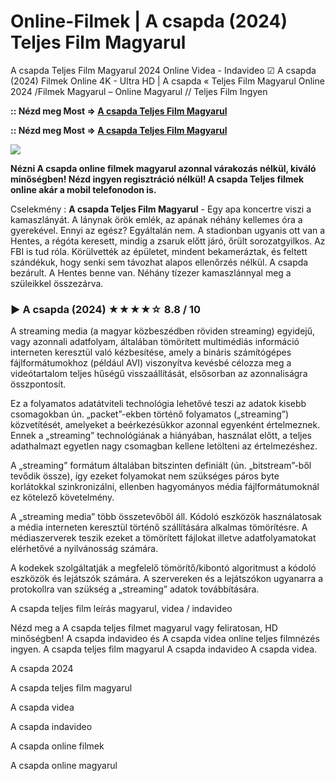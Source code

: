 # Online-Filmek | A csapda (2024) Teljes Film Magyarul

A csapda Teljes Film Magyarul 2024 Online Videa - Indavideo ☑ A csapda (2024) Filmek Online 4K - Ultra HD | A csapda « Teljes Film Magyarul Online 2024 /Filmek Magyarul – Online Magyarul // Teljes Film Ingyen

**:: Nézd meg Most => [A csapda Teljes Film Magyarul](https://popcorn-tv.online/hu/movie/1032823/a-csapda)**

**:: Nézd meg Most => [A csapda Teljes Film Magyarul](https://popcorn-tv.online/hu/movie/1032823/a-csapda)**

<img src="https://storage.cinemaware.eu/katalogy/images/f/a/fa8b8bc4-3e84-11ef-9bbd-9e966f951e90.jpg">

**Nézni A csapda online filmek magyarul azonnal várakozás nélkül, kiváló minőségben! Nézd ingyen regisztráció nélkül! A csapda Teljes filmek online akár a mobil telefonodon is.**

Cselekmény : **A csapda Teljes Film Magyarul** - Egy apa koncertre viszi a kamaszlányát. A lánynak örök emlék, az apának néhány kellemes óra a gyerekével. Ennyi az egész? Egyáltalán nem. A stadionban ugyanis ott van a Hentes, a régóta keresett, mindig a zsaruk előtt járó, őrült sorozatgyilkos. Az FBI is tud róla. Körülvették az épületet, mindent bekameráztak, és feltett szándékuk, hogy senki sem távozhat alapos ellenőrzés nélkül. A csapda bezárult. A Hentes benne van. Néhány tízezer kamaszlánnyal meg a szüleikkel összezárva.

### ▶️ A csapda (2024) ★★★★☆ 8.8 / 10

A streaming media (a magyar közbeszédben röviden streaming) egyidejű, vagy azonnali adatfolyam, általában tömörített multimédiás információ interneten keresztül való kézbesítése, amely a bináris számítógépes fájlformátumokhoz (például AVI) viszonyítva kevésbé célozza meg a videótartalom teljes hűségű visszaállítását, elsősorban az azonnaliságra összpontosít.

Ez a folyamatos adatátviteli technológia lehetővé teszi az adatok kisebb csomagokban ún. „packet”-ekben történő folyamatos („streaming”) közvetítését, amelyeket a beérkezésükkor azonnal egyenként értelmeznek. Ennek a „streaming” technológiának a hiányában, használat előtt, a teljes adathalmazt egyetlen nagy csomagban kellene letölteni az értelmezéshez.

A „streaming” formátum általában bitszinten definiált (ún. „bitstream”-ből tevődik össze), így ezeket folyamokat nem szükséges páros byte korlátokkal szinkronizálni, ellenben hagyományos média fájlformátumoknál ez kötelező követelmény.

A „streaming media” több összetevőből áll. Kódoló eszközök használatosak a média interneten keresztül történő szállítására alkalmas tömörítésre. A médiaszerverek teszik ezeket a tömörített fájlokat illetve adatfolyamatokat elérhetővé a nyilvánosság számára.

A kodekek szolgáltatják a megfelelő tömörítő/kibontó algoritmust a kódoló eszközök és lejátszók számára. A szervereken és a lejátszókon ugyanarra a protokollra van szükség a „streaming” adatok továbbítására.

A csapda teljes film leírás magyarul, videa / indavideo

Nézd meg a A csapda teljes filmet magyarul vagy feliratosan, HD minőségben! A csapda indavideo és A csapda videa online teljes filmnézés ingyen. A csapda teljes film magyarul A csapda indavideo A csapda videa.

A csapda 2024

A csapda teljes film magyarul

A csapda videa

A csapda indavideo

A csapda online filmek

A csapda online magyarul
